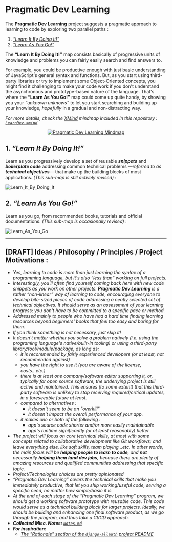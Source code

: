 # Pragmatic Dev Learning

The **Pragmatic Dev Learning** project suggests a pragmatic approach to learning to code by exploring two parallel paths :

1. [_“Learn It By Doing It!”_](#1-learn-it-by-doing-it)
2. [_“Learn As You Go!”_](#2-learn-as-you-go)

The **“Learn It By Doing It!”** map consists basically of progressive units of knowledge and problems you can fairly easily search and find answers to. 

For example, you could be productive enough with just basic understanding of JavaScript's general syntax and functions. But, as you start using third-party libraries or try to implement some Object-Oriented concepts, you might find it challenging to make your code work if you don't understand the asynchronous and prototype-based nature of the language. That's where the **“Learn As You Go!”** map could come up quite handy, by showing you your *“unknown unknows”* to let you start searching and building up your knowledge, *hopefully* in a gradual and non-distracting way.


_For more details, check the [XMind](https://www.xmind.net/xmind8-pro/) mindmap included in this repository : [`LearnDev.xmind`](LearnDev.xmind)_

<p align="center">
  <a href="LearnDev.xmind"><img src="assets/LearnDev_map_thumb.png" alt="Pragmatic Dev Learning Mindmap"/></a>
</p>

## 1. _“Learn It By Doing It!”_

Learn as you progressively develop a set of reusable ***snippets*** and ***boilerplate code*** addressing common technical problems —*referred to as **technical objectives***— that make up the building blocks of most applications. _(This sub-map is still actively revised)_ :

![Learn_It_By_Doing_It](assets/Learn_It_By_Doing_It.png)

## 2. _“Learn As You Go!”_

Learn as you go, from recommended books, tutorials and official documentations.  _(This sub-map is occasionally revised)_  :

![Learn_As_You_Go](assets/Learn_As_You_Go.png)


---------------------


## [DRAFT] Ideas / Philosophy / Principles / Project Motivations :
- *Yes, learning to code is more than just learning the syntax of a programming language, but it's also “less than” working on full projects.*
- *Interestingly, you'll often find yourself coming back here with new code snippets as you work on other projects. **Pragmatic Dev Learning** is a rather “non-linear” way of learning to code, encouraging everyone to develop bite-sized pieces of code addressing a neatly selected set of technical objectives. It should serve as an assessment of your learning progress; you don't have to be committed to a specific pace or method.*
- *Addressed mainly to people who have had a hard time finding learning resources beyond beginners' books that feel too easy and boring for them.*
- *If you think something is not necessary, just skip it!*
- *It doesn't matter whether you solve a problem natively (i.e. using the programing language's native/built-in tooling) or using a third-party library/tool/module/package, as long as:*
	- *it is recommended by fairly experienced developers (or at least, not recommended against)*
	- *you have the right to use it (you are aware of the license, costs...etc.)*
	- *there is at least one company/software editor supporting it, or, typically for open source software, the underlying project is still active and maintained. This ensures (to some extent) that this third-party software is unlikely to stop receiving required/critical updates, in a foreseeable future at least.*
	- *compared to alternatives :*
		- *it doesn't seem to be an "overkill"*
		- *it doesn't impact the overall performance of your app.*
	- *it makes one or both of the following :*
		- *app's source code shorter and/or more easily maintainable*
		- *app's runtime significantly (or at least reasonably) better*
- *The project will focus on core technical skills, at most with some concepts related to collaborative development like Git workflows; and leave everything else, like soft skills, team playing...etc. In other words, the main focus will be **helping people to learn to code**, and **not** necessarily **helping them land dev jobs**, because there are plenty of amazing resources and qualified communities addressing that specific topic.*
- *Project/Technologies choices are pretty opinionated*
- *“Pragmatic Dev Learning” covers the technical skills that make you immediately productive, that let you ship working/useful code, serving a specific need, no matter how simple/basic it is.*
- *At the end of each stage of the “Pragmatic Dev Learning” program, we should get a working software prototype with reusable code. This code would serve as a technical building block for larger projects. Ideally, we should be building and enhancing one final software product, as we go through the program, and thus take a CI/CD approach.*
- ***Collected Misc. Notes:** [`Notes.md`](/Notes.md)*
- ***For inspiration:***
	- *[The "Rationale" section of the `django-allauth` project README](https://github.com/pennersr/django-allauth/tree/e12112d03342b70a421aeebd4b6eecc7a7a211e8#rationale)*